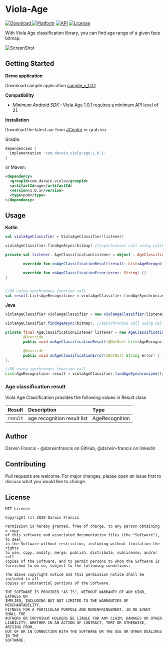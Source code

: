 # Viola-Age
[ ![Download](https://api.bintray.com/packages/darwinfrancis/Viola/com.darwin.viola.age/images/download.svg) ](https://bintray.com/darwinfrancis/Viola/com.darwin.viola.age/_latestVersion)
[![Platform](https://img.shields.io/badge/platform-android-green.svg)](http://developer.android.com/index.html)
[![API](https://img.shields.io/badge/API-21+-brightgreen.svg?style=flat)](https://android-arsenal.com/api?level=15)
[![License](https://img.shields.io/badge/License-MIT-blue.svg?style=flat)](https://github.com/darwinfrancis/face-perception/blob/master/LICENSE.txt)


With Viola Age classification library, you can find age range of a given face bitmap.

![ScreenShot](screenshot/screen_shot_1.jpg)

## Getting Started
**Demo application**

Download sample application [sample_v_1.0.1](app-viola-age-v1.0.1-demo.apk.apk)

**Compatibility**
 * *Minimum Android SDK* : Viola Age 1.0.1 requires a minimum API level of 21.

**Installation**

Download the latest aar from [JCenter](https://bintray.com/darwinfrancis/Viola/download_file?file_path=com%2Fdarwin%2Fviola%2Fage%2F1.0.1%2Fage-1.0.1.aar) or grab via

Gradle:
```gradle
dependencies {
  implementation 'com.darwin.viola:age:1.0.1'
}
```

or Maven:

```xml
<dependency>
  <groupId>com.darwin.viola</groupId>
  <artifactId>age</artifactId>
  <version>1.0.1</version>
  <type>pom</type>
</dependency>
```


## Usage
**Kotlin**
```kotlin
val violaAgeClassifier = ViolaAgeClassifier(listener)

violaAgeClassifier.findAgeAsync(bitmap) //asynchronous call using callback interface         

private val listener: AgeClassificationListener = object : AgeClassificationListener {

        override fun onAgeClassificationResult(result: List<AgeRecognition>) {}

        override fun onAgeClassificationError(error: String) {}
}


//OR using synchronous function call
val result:List<AgeRecognition> = violaAgeClassifier.findAgeSynchronized(faceBitmap)   //synchronous call   
```


**Java**
```java
ViolaAgeClassifier violaAgeClassifier = new ViolaAgeClassifier(listener);

violaAgeClassifier.findAgeAsync(bitmap); //asynchronous call using callback interface

private final AgeClassificationListener listener = new AgeClassificationListener() {
        @Override
        public void onAgeClassificationResult(@NotNull List<AgeRecognition> result) { }

        @Override
        public void onAgeClassificationError(@NotNull String error) { }
};

//OR using synchronous function call
List<AgeRecognition> result = violaAgeClassifier.findAgeSynchronized(faceBitmap);   //synchronous call
```

### Age classification result
Viola Age Classification provides the following values in Result class

| Result | Description | Type |
| :--- | :--- | :--- |
| `result` |  age recognition result list | AgeRecognition |

## Author
Darwin Francis - @darwinfrancis on GitHub, @darwin-francis on linkedin

## Contributing
Pull requests are welcome. For major changes, please open an issue first to discuss what you would like to change.

License
-------

    MIT License

    Copyright (c) 2020 Darwin Francis

    Permission is hereby granted, free of charge, to any person obtaining a copy
    of this software and associated documentation files (the "Software"), to deal
    in the Software without restriction, including without limitation the rights
    to use, copy, modify, merge, publish, distribute, sublicense, and/or sell
    copies of the Software, and to permit persons to whom the Software is
    furnished to do so, subject to the following conditions:

    The above copyright notice and this permission notice shall be included in all
    copies or substantial portions of the Software.
    
    THE SOFTWARE IS PROVIDED "AS IS", WITHOUT WARRANTY OF ANY KIND, EXPRESS OR
    IMPLIED, INCLUDING BUT NOT LIMITED TO THE WARRANTIES OF MERCHANTABILITY,
    FITNESS FOR A PARTICULAR PURPOSE AND NONINFRINGEMENT. IN NO EVENT SHALL THE
    AUTHORS OR COPYRIGHT HOLDERS BE LIABLE FOR ANY CLAIM, DAMAGES OR OTHER
    LIABILITY, WHETHER IN AN ACTION OF CONTRACT, TORT OR OTHERWISE, ARISING FROM,
    OUT OF OR IN CONNECTION WITH THE SOFTWARE OR THE USE OR OTHER DEALINGS IN THE
    SOFTWARE.

